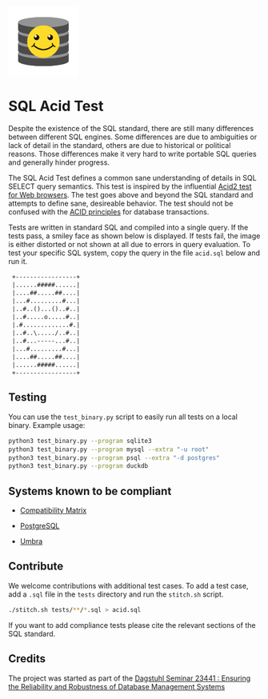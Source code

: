 <div align="left">
 <img src="logo.svg" height="140"/>
</div>

# SQL Acid Test

Despite the existence of the SQL standard, there are still many differences between different SQL engines. Some differences are due to ambiguities or lack of detail in the standard, others are due to historical or political reasons. Those differences make it very hard to write portable SQL queries and generally hinder progress.

The SQL Acid Test defines a common sane understanding of details in SQL SELECT query semantics. This test is inspired by the influential [Acid2 test for Web browsers](https://en.wikipedia.org/wiki/Acid2). The test goes above and beyond the SQL standard and attempts to define sane, desireable behavior. The test should not be confused with the [ACID principles](https://en.wikipedia.org/wiki/ACID) for database transactions.

Tests are written in standard SQL and compiled into a single query. If the tests pass, a smiley face as shown below is displayed. If tests fail, the image is either distorted or not shown at all due to errors in query evaluation. To test your specific SQL system, copy the query in the file `acid.sql` below and run it.

```
 +-----------------+
 |......#####......|
 |....##.....##....|
 |...#.........#...|
 |..#..()...()..#..|
 |..#.....o.....#..|
 |.#.............#.|
 |..#..\...../..#..|
 |..#...-----...#..|
 |...#.........#...|
 |....##.....##....|
 |......#####......|
 +-----------------+
 ```

## Testing

You can use the `test_binary.py` script to easily run all tests on a local binary. Example usage:

```bash
python3 test_binary.py --program sqlite3
python3 test_binary.py --program mysql --extra "-u root"
python3 test_binary.py --program psql --extra "-d postgres"
python3 test_binary.py --program duckdb
```

## Systems known to be compliant

* [Compatibility Matrix](https://docs.google.com/spreadsheets/d/1uDqQeXAWH8N9U6YeY5GpRgDsZugFUrMuz5EpXUutsVs/edit?usp=sharing)

* [PostgreSQL](https://www.postgresql.org)
* [Umbra](https://umbra-db.com)

## Contribute
We welcome contributions with additional test cases. To add a test case, add a `.sql` file in the `tests` directory and run the `stitch.sh` script.

```bash
./stitch.sh tests/**/*.sql > acid.sql
```

If you want to add compliance tests please cite the relevant sections of the SQL standard.

## Credits
The project was started as part of the [Dagstuhl Seminar 23441 : Ensuring the Reliability and Robustness of Database Management Systems](https://www.dagstuhl.de/en/seminars/seminar-calendar/seminar-details/23441)
